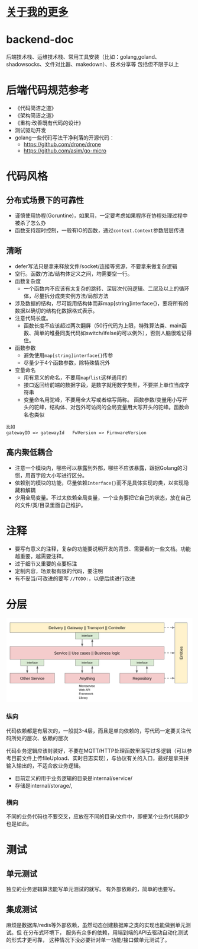 # [关于我的更多](https://www.cnblogs.com/kelley-h)


# backend-doc
后端技术栈、运维技术栈、常用工具安装（比如：golang,goland、 shadowsocks、文件对比器、makedown）、技术分享等
包括但不限于以上



# 后端代码规范参考
* 《代码简洁之道》
* 《架构简洁之道》
* 《重构:改善既有代码的设计》
* 测试驱动开发
* golang一些代码写法干净利落的开源代码：
    * https://github.com/drone/drone
    * https://github.com/asim/go-micro



# 代码风格

## 分布式场景下的可靠性
* 谨慎使用协程(Goruntine)，如果用，一定要考虑如果程序在协程处理过程中被杀了怎么办
* 函数支持超时控制，一般有IO的函数，通过`context.Context`参数层层传递

## 清晰
* defer写法只是拿来释放文件/socket/连接等资源，不要拿来做复杂逻辑
* 空行。函数/方法/结构体定义之间，均需要空一行。
* 函数复杂度
    * 一个函数内不应该有太复杂的跳转、深层次代码逻辑、二层及以上的循环体，尽量拆分成类实例方法/局部方法
* 涉及数据的结构，尽可能用结构体而非map[string]interface{}，要将所有的数据以确切的结构化数据格式表示。
* 注意代码长度。
    * 函数长度不应该超过两次翻屏（50行代码为上限，特殊算法类、main函数、简单的堆叠同类代码如switch/ifelse的可以例外），否则人脑很难记得住。
* 函数参数
    * 避免使用`map[string]interface{}`传参
    * 尽量少于4个函数参数，除特殊情况外
* 变量命名
    * 用有意义的命名，不要用`map`/`list`这样通用的
    * 接口返回给前端的数据字段，是数字就用数字类型，不要拼上单位当成字符串
    * 变量命名用驼峰，不要用全大写或者缩写简称。 函数参数/变量用小写开头的驼峰，结构体、对包外可访问的全局变量用大写开头的驼峰。函数命名也类似
```shell 
比如
gatewayID => gatewayId   FwVersion => FirmwareVersion
```

## 高内聚低耦合
* 注意一个模块内，哪些可以暴露到外部，哪些不应该暴露，跟据Golang的习惯，用首字段大小写进行区分。
* 依赖别的模块的功能，尽量依赖`Interface{}`而不是具体实现的类，以实现隐藏和解耦
* 少用全局变量。不过太依赖全局变量，一个业务要把它自己的状态，放在自己的文件/类/目录里面自己维护。

# 注释
* 要写有意义的注释，复杂的功能要说明开发的背景、需要看的一些文档。功能越重要，越需要注释。
* 过于细节又重要的点要标注
* 定制内容，场景极有限的代码，要注明
* 有不妥当/可改进的要写 `//TODO:`，以便后续进行改进

# 分层
![代码分层](./img/code-layers.png)

### 纵向
代码依赖都是有层次的，一般就3-4层，而且是单向依赖的，写代码一定要关注代码所处的层次、依赖的层次

代码业务逻辑应该封装好，不要在MQTT/HTTP处理函数里面写过多逻辑（可以参考目前文件上传fileUpload、实时日志实现），与协议有关的入口，最好是拿来拼输入输出的，不适合放业务逻辑。
* 目前定义的用于业务逻辑的目录是internal/service/
* 存储是internal/storage/,

### 横向
不同的业务代码也不要交叉，应放在不同的目录/文件中，即便某个业务代码即少也是如此。

# 测试
## 单元测试
独立的业务逻辑算法能写单元测试的就写。 有外部依赖的，简单的也要写。

## 集成测试
麻烦是数据库/redis等外部依赖，虽然动态创建数据库之类的实现也能做到单元测试。但
在分布式环境下， 服务有众多的依赖，用端到端的API去驱动自动化测试的形式才更可靠，
这种情况下没必要针对单一功能/接口做单元测试了。
 

